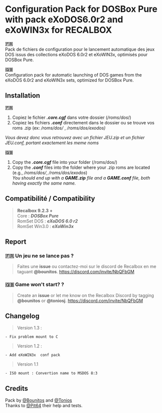 
# Configuration Pack for DOSBox Pure with pack eXoDOS6.0r2 and eXoWIN3x  for RECALBOX 

**:fr:**  
Pack de fichiers de configuration pour le lancement automatique des jeux DOS issus des collections eXoDOS 6.0r2 et eXoWIN3x, optimisés pour DOSBox Pure.

**:gb:**   
Configuration pack for automatic launching of DOS games from the eXoDOS 6.0r2 and eXoWIN3x sets, optimized for DOSBox Pure.

## Installation
 **:fr:** 

 1. Copiez le fichier ***.core.cgf*** dans votre dossier (*/roms/dos*/)
 2. Copiez les fichiers ***.conf***  directement dans le dossier ou se trouve vos roms .zip (ex: */roms/dos/* , */roms/dos/exodos)*  


 *Vous devez donc vous retrouvez avec un fichier JEU.zip et un fichier JEU.conf, portant exactement les meme noms*

**:gb:** 

 1. Copy the ***.core.cgf*** file into your folder (/roms/dos/)  
 2. Copy the ***.conf*** files into the folder where your .zip roms are located (e.g., */roms/dos/*, */roms/dos/exodos*)  
  *You should end up with a **GAME.zip** file and a **GAME.conf** file, both having exactly the same name.*
  


## Compatibilité / Compatibility

> **Recalbox 9.2.3 +**   
>  Core : ***DOSBox Pure***   
>  RomSet DOS : ***eXoDOS 6.0 r2***   
>  RomSet Win3.0 : ***eXoWin3x***


## Report
### :fr: Un jeu ne se lance pas ?   

> Faites une **issue** ou contactez-moi sur le discord de Recalbox en me
> taguant **@bounitos**.  https://discord.com/invite/NbQFbGM

### :gb: Game won't start? ?   

> Create an **issue** or let me know on the Recalbox Discord by tagging
> **@bounitos** or **@toniosj**.  https://discord.com/invite/NbQFbGM


## Changelog

> Version 1.3 :

    - Fix problem mount to C

> Version 1.2 :

    - Add eXoWIN3x  conf pack

> Version 1.1

    - ISO mount : Convertion name to MSDOS 8:3

## Credits
Pack by   [@Bounitos](https://github.com/BenoitBounar) and  [@Tonios](https://github.com/toniosj)  
  Thanks to  [@Pit64](https://github.com/Pitchoune) their help and tests.
